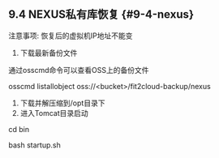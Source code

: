 ## **9.4 NEXUS私有库恢复** {#9-4-nexus}

注意事项: 恢复后的虚拟机IP地址不能变

1.  下载最新备份文件

通过osscmd命令可以查看OSS上的备份文件

osscmd listallobject oss://&lt;bucket&gt;/fit2cloud-backup/nexus

1.  下载并解压缩到/opt目录下
2.  进入Tomcat目录启动

cd bin

bash startup.sh